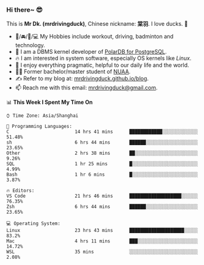 ### Hi there~ 😎

This is **Mr Dk. (mrdrivingduck)**, Chinese nickname: **棠羽**. I love ducks. 🦆

- 💪/🚘/🏸/💻 My Hobbies include workout, driving, badminton and technology.
- 🍊 I am a DBMS kernel developer of [PolarDB for PostgreSQL](https://github.com/ApsaraDB/PolarDB-for-PostgreSQL).
- 🔥 I am interested in system software, especially OS kernels like *Linux*.
- 🔧 I enjoy everything pragmatic, helpful to our daily life and the world.
- 👨‍🎓 Former bachelor/master student of [NUAA](https://en.wikipedia.org/wiki/Nanjing_University_of_Aeronautics_and_Astronautics).
- ✍ Refer to my blog at: [mrdrivingduck.github.io/blog](https://www.mrdrivingduck.cn/blog/#/).
- 📫 Reach me with this email: [mrdrivingduck@gmail.com](mailto:mrdrivingduck@gmail.com).

<!--START_SECTION:waka-->
📊 **This Week I Spent My Time On** 

```text
⌚︎ Time Zone: Asia/Shanghai

💬 Programming Languages: 
C                        14 hrs 41 mins      ████████████░░░░░░░░░░░░░   51.48% 
sh                       6 hrs 44 mins       ██████░░░░░░░░░░░░░░░░░░░   23.65% 
Other                    2 hrs 38 mins       ██░░░░░░░░░░░░░░░░░░░░░░░   9.26% 
SQL                      1 hr 25 mins        █░░░░░░░░░░░░░░░░░░░░░░░░   4.99% 
Bash                     1 hr 6 mins         █░░░░░░░░░░░░░░░░░░░░░░░░   3.87%

🔥 Editors: 
VS Code                  21 hrs 46 mins      ███████████████████░░░░░░   76.35% 
Zsh                      6 hrs 44 mins       ██████░░░░░░░░░░░░░░░░░░░   23.65%

💻 Operating System: 
Linux                    23 hrs 43 mins      ████████████████████░░░░░   83.2% 
Mac                      4 hrs 11 mins       ███░░░░░░░░░░░░░░░░░░░░░░   14.72% 
WSL                      35 mins             ░░░░░░░░░░░░░░░░░░░░░░░░░   2.08%

```


<!--END_SECTION:waka-->

<!-- ![Mr Dk.'s GitHub Stats](https://github-readme-stats.vercel.app/api?username=mrdrivingduck&count_private&show_icons=true&theme=buefy) -->

<!-- ![Most Used Languages](https://github-readme-stats.vercel.app/api/top-langs/?username=mrdrivingduck&exclude_repo=mips32-CPU,snort-tcp-socket&theme=buefy&layout=compact&langs_count=10) -->


<!--
**mrdrivingduck/mrdrivingduck** is a ✨ _special_ ✨ repository because its `README.md` (this file) appears on your GitHub profile.

Here are some ideas to get you started:

- 🔭 I’m currently working on ...
- 🌱 I’m currently learning ...
- 👯 I’m looking to collaborate on ...
- 🤔 I’m looking for help with ...
- 💬 Ask me about ...
- 📫 How to reach me: ...
- 😄 Pronouns: ...
- ⚡ Fun fact: ...
-->
